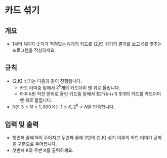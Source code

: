 카드 섞기
===
## 개요
+ 1부터 N까지 숫자가 적혀있는 N개의 카드를 (2,K) 섞기의 결과를 보고 K를 맞추는 프로그램을 작성하세요.
## 규칙
+ (2,K) 섞기는 다음과 같이 진행됩니다.
    - 카드 더미중 밑에서 $2^k$개의 카드더미 맨 위로 올립니다.
    - 아후 k번 직전 맨위로 올린 카드중 밑에서 $2^{k-i+1} $개의 카드를 카드더미 맨 위로 올립니다.
+ N은 $3\le N \le 1,000$ K는 $1\le K, 2^K < N$을 만족합니다.
## 입력 및 출력
+ 첫번째 줄에 N이 주어지고 두번째 줄에 2번의 (2,K) 섞기 이후의 카드 더미가 공백을 구분으로 주어집니다.
+ 첫번째 K와 두번 K를 출력하세요.
